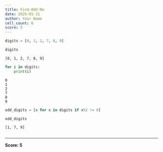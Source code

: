 ```yaml
---
title: Find-Odd-No
date: 2025-01-31
author: Your Name
cell_count: 6
score: 5
---
```


```python
digits = [0, 1, 2, 7, 8, 9]
```


```python
digits
```




    [0, 1, 2, 7, 8, 9]




```python
for i in digits:
    print(i)
```

    0
    1
    2
    7
    8
    9



```python
odd_digits = [x for x in digits if x%2 != 0]
```


```python
odd_digits
```




    [1, 7, 9]




```python

```


---
**Score: 5**
